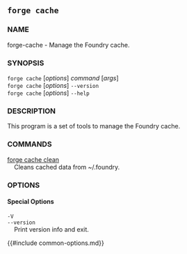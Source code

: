 ## `forge cache`

### NAME

forge-cache - Manage the Foundry cache.

### SYNOPSIS

`forge cache` [*options*] *command* [*args*]  
`forge cache` [*options*] `--version`  
`forge cache` [*options*] `--help`  

### DESCRIPTION

This program is a set of tools to manage the Foundry cache.

### COMMANDS

[forge cache clean](./forge-cache-clean.md)  
&nbsp;&nbsp;&nbsp;&nbsp;Cleans cached data from ~/.foundry.

### OPTIONS

#### Special Options

`-V`  
`--version`  
&nbsp;&nbsp;&nbsp;&nbsp;Print version info and exit.

{{#include common-options.md}}